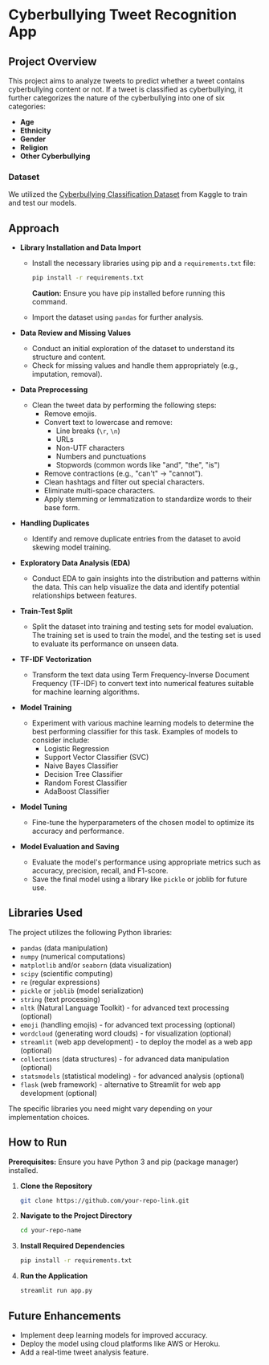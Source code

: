 # Cyberbullying Tweet Recognition App

## Project Overview

This project aims to analyze tweets to predict whether a tweet contains cyberbullying content or not. If a tweet is classified as cyberbullying, it further categorizes the nature of the cyberbullying into one of six categories:

- **Age**
- **Ethnicity**
- **Gender**
- **Religion**
- **Other Cyberbullying**

### Dataset

We utilized the [Cyberbullying Classification Dataset](https://www.kaggle.com/datasets/andrewmvd/cyberbullying-classification) from Kaggle to train and test our models.

## Approach

- **Library Installation and Data Import**
  - Install the necessary libraries using pip and a `requirements.txt` file:
  
    ```bash
    pip install -r requirements.txt
    ```

    **Caution:** Ensure you have pip installed before running this command.
  
  - Import the dataset using `pandas` for further analysis.

- **Data Review and Missing Values**
  - Conduct an initial exploration of the dataset to understand its structure and content.
  - Check for missing values and handle them appropriately (e.g., imputation, removal).

- **Data Preprocessing**
  - Clean the tweet data by performing the following steps:
    - Remove emojis.
    - Convert text to lowercase and remove:
      - Line breaks (`\r`, `\n`)
      - URLs
      - Non-UTF characters
      - Numbers and punctuations
      - Stopwords (common words like "and", "the", "is")
    - Remove contractions (e.g., "can't" -> "cannot").
    - Clean hashtags and filter out special characters.
    - Eliminate multi-space characters.
    - Apply stemming or lemmatization to standardize words to their base form.

- **Handling Duplicates**
  - Identify and remove duplicate entries from the dataset to avoid skewing model training.

- **Exploratory Data Analysis (EDA)**
  - Conduct EDA to gain insights into the distribution and patterns within the data. This can help visualize the data and identify potential relationships between features.

- **Train-Test Split**
  - Split the dataset into training and testing sets for model evaluation. The training set is used to train the model, and the testing set is used to evaluate its performance on unseen data.

- **TF-IDF Vectorization**
  - Transform the text data using Term Frequency-Inverse Document Frequency (TF-IDF) to convert text into numerical features suitable for machine learning algorithms.

- **Model Training**
  - Experiment with various machine learning models to determine the best performing classifier for this task. Examples of models to consider include:
    - Logistic Regression
    - Support Vector Classifier (SVC)
    - Naive Bayes Classifier
    - Decision Tree Classifier
    - Random Forest Classifier
    - AdaBoost Classifier

- **Model Tuning**
  - Fine-tune the hyperparameters of the chosen model to optimize its accuracy and performance.

- **Model Evaluation and Saving**
  - Evaluate the model's performance using appropriate metrics such as accuracy, precision, recall, and F1-score.
  - Save the final model using a library like `pickle` or joblib for future use.

## Libraries Used

The project utilizes the following Python libraries:

- `pandas` (data manipulation)
- `numpy` (numerical computations)
- `matplotlib` and/or `seaborn` (data visualization)
- `scipy` (scientific computing)
- `re` (regular expressions)
- `pickle` or `joblib` (model serialization)
- `string` (text processing)
- `nltk` (Natural Language Toolkit) - for advanced text processing (optional)
- `emoji` (handling emojis) - for advanced text processing (optional)
- `wordcloud` (generating word clouds) - for visualization (optional)
- `streamlit` (web app development) - to deploy the model as a web app (optional)
- `collections` (data structures) - for advanced data manipulation (optional)
- `statsmodels` (statistical modeling) - for advanced analysis (optional)
- `flask` (web framework) - alternative to Streamlit for web app development (optional)

The specific libraries you need might vary depending on your implementation choices.

## How to Run

**Prerequisites:** Ensure you have Python 3 and pip (package manager) installed.

1. **Clone the Repository**

   ```bash
   git clone https://github.com/your-repo-link.git
   ```

2. **Navigate to the Project Directory**

   ```bash
   cd your-repo-name
   ```

3. **Install Required Dependencies**

   ```bash
   pip install -r requirements.txt
   ```

4. **Run the Application**

   ```bash
   streamlit run app.py
   ```

## Future Enhancements

- Implement deep learning models for improved accuracy.
- Deploy the model using cloud platforms like AWS or Heroku.
- Add a real-time tweet analysis feature.
